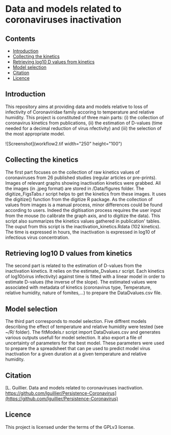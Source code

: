 Data and models related to coronaviruses inactivation 
========
## Contents
  * [Introduction](#introduction)
  * [Collecting the kinetics](#collecting)
  * [Retrieving log10 D values from kinetics](#retrieve)
  * [Model selection](#selection)
  * [Citation](#citation)
  * [Licence](#licence)
  
## Introduction

This repository aims at providing data and models relative to loss of infectivity of Coronaviridae family accoring to temperature and relative humidity. 
This project is constituted of three main parts: (i) the collection of coronavirus kinetics from publications, (ii) the estimation of D-values (time needed for a decimal reduction of virus nfectivity) and (iii) the selection of the most appropriate model.

![Screenshot](workflow2.tif width="250" height="100")

## Collecting the kinetics

The first part focuses on the collection of raw kinetics values of coronaviruses from 26 published studies (regular articles or pre-prints). Images of relevant graphs showing inactivation kinetics were grabbed. All the images (in .jpeg format) are stored in /Data/figures folder.
The digitize_FigsTabs.r script helps to get the kinetics from these images. It uses the digitize() function from the digitize R package. As the collection of values from images is a manual process, minor differences could be found according to users. Indeed the digitisation process requires the user input from the mouse (to calibrate the graph axis, and to digitize the data).
This script also summarizes the kinetics values gathered in publication' tables. 
The ouput from this script is the inactivation_kinetics.Rdata (102 kinetics). The time is expressed in hours, the inactivation is expressed in log10 of infectious virus concentration.
  

## Retrieving log10 D values from kinetics

The second part is related to the estimation of D-values from the inactivation kinetics. It relies on the estimate_Dvalues.r script. Each kinetics of log10(virus infectivity) against time is fitted with a linear model in order to estimate D-values (the inverse of the slope).
The estimated values were associated with metadata of kinetics (coronavirus type, Temperature, relative humidity, nature of fomites,...) to prepare the DataDvalues.csv file.

## Model selection

The third part corresponds to model selection. Five diffrent models describing the effect of temperature and relative humidity were tested (see ~/R/ folder). 
The fitModels.r script import DataDvalues.csv and generates various outputs usefull for model selection. It also export a file of uncertainty of parameters for the best model. These parameters were used to prepare the a spreadsheet that can pe used to predict model virus inactivation for a given duration at a given temperature and relative humidity. 

## Citation

[L. Guillier. Data and models related to coronaviruses inactivation. https://github.com/lguillier/Persistence-Coronavirus](https://github.com/lguillier/Persistence-Coronavirus)

## Licence
This project is licensed under the terms of the GPLv3 license.